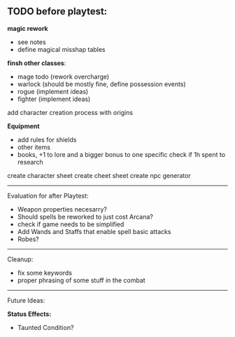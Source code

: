 TODO before playtest:
- 
**magic rework**
- see notes
- define magical misshap tables

**finsh other classes**:
- mage todo (rework overcharge)
- warlock (should be mostly fine, define possession events)
- rogue (implement ideas)
- fighter (implement ideas)

add character creation process with origins

**Equipment**
- add rules for shields
- other items
- books, +1 to lore and a bigger bonus to one specific check if 1h spent to research

create character sheet
create cheet sheet
create npc generator
___________________________________________________________
Evaluation for after Playtest:

- Weapon properties necesarry?
- Should spells be reworked to just cost Arcana?
- check if game needs to be simplified
- Add Wands and Staffs that enable spell basic attacks
- Robes?

___________________________________________________________
Cleanup:

- fix some keywords
- proper phrasing of some stuff in the combat

___________________________________________________________
Future Ideas:

**Status Effects:**
- Taunted Condition?